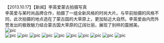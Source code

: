 【2013.10.17】【新闻】李英爱蒙古拍摄写真    
李英爱与某时尚品牌合作，拍摄了一组全新风格的时尚大片。与早前拍摄的风格不同，此次拍摄的地点选在了蒙古国的大草原上，更加贴近大自然。李英爱由内而外赞发出的极致魅力结合蒙古国大草原的辽阔壮丽，展现了别样的震撼美。 ​​​​               
![pic](./picture01)   
![pic](./picture02)
![pic](./picture03)
![pic](./picture04)
![pic](./picture05)
![pic](./picture06)
![pic](./picture07)
![pic](./picture08)
![pic](./picture09)
![pic](./picture10)
![pic](./picture11)
